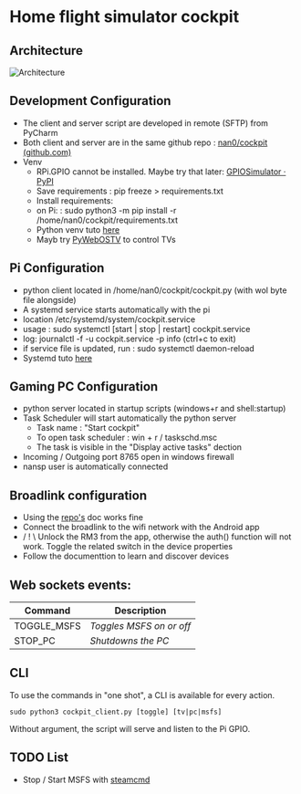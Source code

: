# Home flight simulator cockpit

## Architecture
![Architecture](https://drive.google.com/uc?export=view&id=1HWA0QZlIibJhXi94NdxQkQTR877IzZA3)

## Development Configuration
- The client and server script are developed in remote (SFTP) from PyCharm
- Both client and server are in the same github repo : [nan0/cockpit (github.com)](https://github.com/nan0/cockpit)
- Venv 
  - RPi.GPIO cannot be installed. Maybe try that later: [GPIOSimulator · PyPI](https://github.com/nan0/cockpit)
  - Save requirements : pip freeze > requirements.txt
  - Install requirements:
  - on Pi: : sudo python3 -m pip install -r /home/nan0/cockpit/requirements.txt
  - Python venv tuto [here](https://www.javatpoint.com/how-to-create-requirements-txt-file-in-python)
  - Mayb try [PyWebOSTV](https://github.com/supersaiyanmode/PyWebOSTV) to control TVs

## Pi Configuration
- python client located in /home/nan0/cockpit/cockpit.py (with wol byte file alongside)
- A systemd service starts automatically with the pi
 - location /etc/systemd/system/cockpit.service
 - usage : sudo systemctl [start | stop | restart] cockpit.service
 - log: journalctl -f -u cockpit.service -p info (ctrl+c to exit)
 - if service file is updated, run : sudo systemctl daemon-reload
 - Systemd tuto [here](https://medium.com/codex/setup-a-python-script-as-a-service-through-systemctl-systemd-f0cc55a42267)

## Gaming PC Configuration
- python server located in startup scripts (windows+r and shell:startup)
- Task Scheduler will start automatically the python server
  - Task name : "Start cockpit"
  - To open task scheduler : win + r / taskschd.msc
  - The task is visible in the "Display active tasks" dection
- Incoming / Outgoing port 8765 open in windows firewall
- nansp user is automatically connected

## Broadlink configuration
 - Using the [repo's](https://github.com/mjg59/python-broadlink) doc works fine 
 - Connect the broadlink to the wifi network with the Android app
 - / ! \ Unlock the RM3 from the app, otherwise the auth() function will not work. Toggle the related switch in the device properties
 - Follow the documenttion to learn and discover devices
 
## Web sockets events:
| Command     | Description              |
|-------------|--------------------------|
| TOGGLE_MSFS | *Toggles MSFS on or off* |
| STOP_PC     | *Shutdowns the PC*       |

## CLI
To use the commands in "one shot", a CLI is available for every action.

```sudo python3 cockpit_client.py [toggle] [tv|pc|msfs]```

Without argument, the script will serve and listen to the Pi GPIO.

## TODO List
 - Stop / Start MSFS with [steamcmd](https://developer.valvesoftware.com/wiki/SteamCMD)